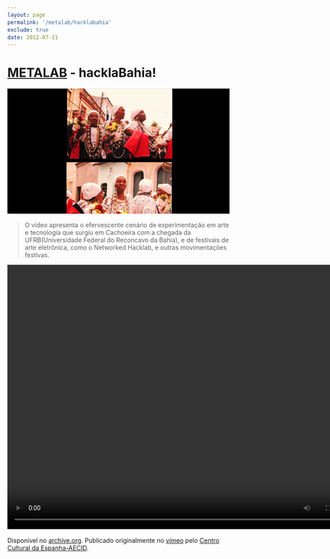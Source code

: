 ```yaml
---
layout: page
permalink: '/metalab/hacklabahia'
exclude: true
date: 2012-07-11
---
```


# [METALAB](/metalab) - hacklaBahia!

![](/assets/images/hacklabahia.jpg)

> O vídeo apresenta o efervescente cenário de experimentação em arte e tecnologia que surgiu em Cachoeira com a chegada da UFRB(Universidade Federal do Reconcavo da Bahia), e de festivais de arte eletrônica, como o Networked Hacklab, e outras movimentações festivas.

<video width="800" height="600" controls>
  <source src="https://archive.org/download/METALAB-hackla-bahia/hacklaBahia%21%20%5B45309165%5D.mp4" type="video/mp4">
  Your browser does not support the video tag.
</video>

Disponível no [archive.org](https://archive.org/download/METALAB-hackla-bahia). Publicado originalmente no [vimeo](https://vimeo.com/45309165) pelo [Centro Cultural da Espanha-AECID](https://vimeo.com/ccesp).